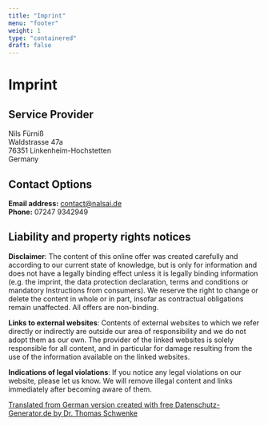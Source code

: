 ```yaml
---
title: "Imprint"
menu: "footer"
weight: 1
type: "containered"
draft: false
---
```


# Imprint

## Service Provider

Nils Fürniß  
Waldstrasse 47a  
76351 Linkenheim-Hochstetten  
Germany

## Contact Options

**Email address:** [contact@nalsai.de](mailto:contact@nalsai.de)  
**Phone:** 07247 9342949

## Liability and property rights notices

**Disclaimer**: The content of this online offer was created carefully and according to our current state of knowledge, but is only for information and does not have a legally binding effect unless it is legally binding information (e.g. the imprint, the data protection declaration, terms and conditions or mandatory Instructions from consumers). We reserve the right to change or delete the content in whole or in part, insofar as contractual obligations remain unaffected. All offers are non-binding.

**Links to external websites**: Contents of external websites to which we refer directly or indirectly are outside our area of ​​responsibility and we do not adopt them as our own. The provider of the linked websites is solely responsible for all content, and in particular for damage resulting from the use of the information available on the linked websites.

**Indications of legal violations**: If you notice any legal violations on our website, please let us know. We will remove illegal content and links immediately after becoming aware of them.

[Translated from German version created with free Datenschutz-Generator.de by Dr. Thomas Schwenke](https://datenschutz-generator.de/?l=de "Legal text from Dr. Schwenke - please click for further information.")